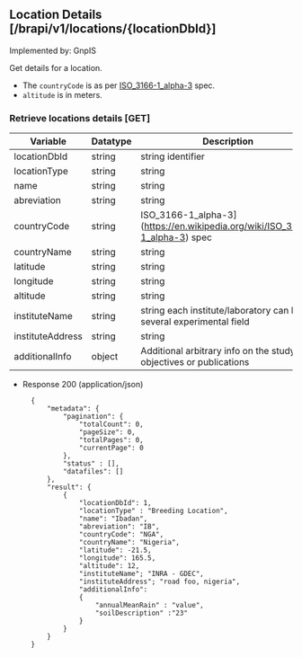## Location Details [/brapi/v1/locations/{locationDbId}]

Implemented by:  GnpIS

Get details for a location.

* The `countryCode` is as per [ISO_3166-1_alpha-3](https://en.wikipedia.org/wiki/ISO_3166-1_alpha-3) spec.
* `altitude` is in meters.


### Retrieve locations details [GET]

| Variable                | Datatype        | Description                                             | Required |
| ----------------------- | --------------- | ------------------------------------------------------- | :------: |
| locationDbId            | string          | string identifier                                       |    Y     |
| locationType            | string          | string                                                  |    Y     |
| name                    | string          | string                                                  |    Y     |
| abreviation             | string          | string                                                  |          |
| countryCode             | string          | ISO_3166-1_alpha-3](https://en.wikipedia.org/wiki/ISO_3166-1_alpha-3) spec  |          |
| countryName             | string          | string                                        |          |
| latitude                | string          | string                                        |          |
| longitude               | string          | string                                        |          |
| altitude                | string          | string                                        |          |
| instituteName           | string          | string   each institute/laboratory can have several experimental field    |          |
| instituteAddress        | string          | string                                        |          |
| additionalInfo          | object          | Additional arbitrary info on the study, like objectives or publications |          |


+ Response 200 (application/json)
        
        {
            "metadata": {
                "pagination": { 
                    "totalCount": 0,
                    "pageSize": 0,
                    "totalPages": 0,
                    "currentPage": 0
                },
                "status" : [],
                "datafiles": []
            },
            "result": {
                {
                    "locationDbId": 1,
                    "locationType" : "Breeding Location",
                    "name": "Ibadan",
                    "abreviation": "IB",
                    "countryCode": "NGA",
                    "countryName": "Nigeria",
                    "latitude": -21.5,
                    "longitude": 165.5,
                    "altitude": 12,
                    "instituteName"; "INRA - GDEC",
                    "instituteAddress"; "road foo, nigeria",
                    "additionalInfo": 
                    {
                        "annualMeanRain" : "value", 
                        "soilDescription" :"23"
                    }
                }
            }
        }

